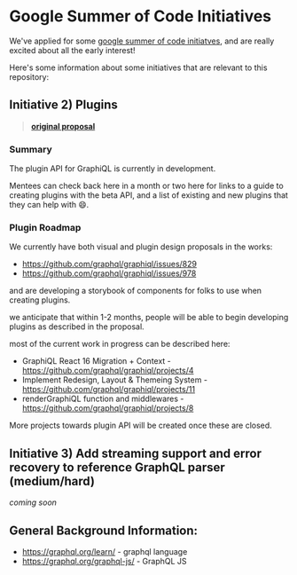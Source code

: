 # Google Summer of Code Initiatives

We've applied for some [google summer of code initiatves](https://github.com/graphql/foundation/tree/master/mentorship/2020/gsoc), and are really excited about all the early interest!

Here's some information about some initiatives that are relevant to this repository:

## Initiative 2) Plugins
> **[original proposal](https://github.com/graphql/foundation/tree/master/mentorship/2020/gsoc#3-graphiql-plugins-medium)**

### Summary
The plugin API for GraphiQL is currently in development.

Mentees can check back here in a month or two here for links to a guide to creating plugins with the beta API, and a list of existing and new plugins that they can help with :smile:.

### Plugin Roadmap

We currently have both visual and plugin design proposals in the works:

- https://github.com/graphql/graphiql/issues/829
- https://github.com/graphql/graphiql/issues/978

and are developing a storybook of components for folks to use when creating plugins.

we anticipate that within 1-2 months, people will be able to begin developing plugins as described in the proposal.

most of the current work in progress can be described here:

- GraphiQL React 16 Migration + Context - https://github.com/graphql/graphiql/projects/4
- Implement Redesign, Layout & Themeing System -  https://github.com/graphql/graphiql/projects/11
- renderGraphiQL function and middlewares - https://github.com/graphql/graphiql/projects/8

More projects towards plugin API will be created once these are closed.


## Initiative 3) Add streaming support and error recovery to reference GraphQL parser (medium/hard)
*coming soon*

## General Background Information:

- https://graphql.org/learn/ - graphql language
- https://graphql.org/graphql-js/ - GraphQL JS 
